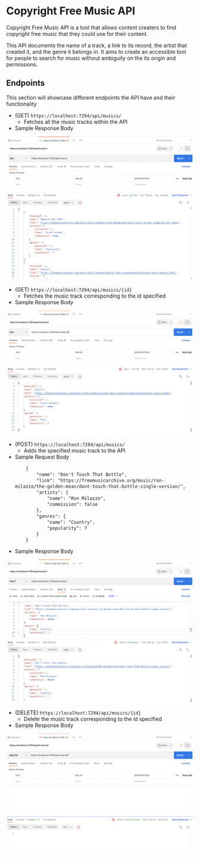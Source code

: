 # Copyright Free Music API
Copyright Free Music API is a tool that allows content creaters to find copyright free music that they could use for their content.

This API documents the name of a track, a link to its record, the artist that created it, and the genre it belongs in. It aims to create an accessible tool for people to search for music without ambiguity on the its origin and permissions. 

## Endpoints
This section will showcase different endpoints the API have and their functionality
- (GET) ```https://localhost:7294/api/musics/```
    - Fetches all the music tracks within the API
- Sample Response Body
<img src = "screenshot/GetAllMusicResponse.png">

- (GET) ```https://localhost:7294/api/musics/{id}```
    - Fetches the music track corresponding to the id specified 
- Sample Response Body
<img src = "screenshot/GetMusicResponse.png">

- (POST) ```https://localhost:7294/api/musics/```
    - Adds the specified music track to the API
- Sample Request Body 
    ```
        {
            "name": "Don't Touch That Bottle",
            "link": "https://freemusicarchive.org/music/ron-milazzo/the-golden-mean/dont-touch-that-bottle-single-version/",
            "artists": {
                "name": "Ron Milazzo",
                "commission": false
            },
            "genres": {
                "name": "Country",
                "popularity": 7
            }
        }
    ```
- Sample Response Body
<img src = "screenshot/PostMusicResponse.png">

- (DELETE) ```https://localhost:7294/api/musics/{id}```
    - Delete the music track corresponding to the id specified
- Sample Response Body
<img src = "screenshot/DeleteMusicResponse.png">

